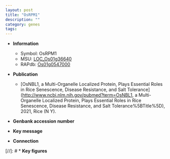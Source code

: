 ```yaml
---
layout: post
title: "OsRPM1"
description: ""
category: genes
tags: 
---
```


* **Information**  
    + Symbol: OsRPM1  
    + MSU: [LOC_Os01g36640](http://rice.uga.edu/cgi-bin/ORF_infopage.cgi?orf=LOC_Os01g36640)  
    + RAPdb: [Os01g0547000](http://rapdb.dna.affrc.go.jp/viewer/gbrowse_details/irgsp1?name=Os01g0547000)  

* **Publication**  
    + [OsNBL1, a Multi-Organelle Localized Protein, Plays Essential Roles in Rice Senescence, Disease Resistance, and Salt Tolerance](http://www.ncbi.nlm.nih.gov/pubmed?term=OsNBL1, a Multi-Organelle Localized Protein, Plays Essential Roles in Rice Senescence, Disease Resistance, and Salt Tolerance%5BTitle%5D), 2021, Rice (N Y).

* **Genbank accession number**  

* **Key message**  

* **Connection**  

[//]: # * **Key figures**  


